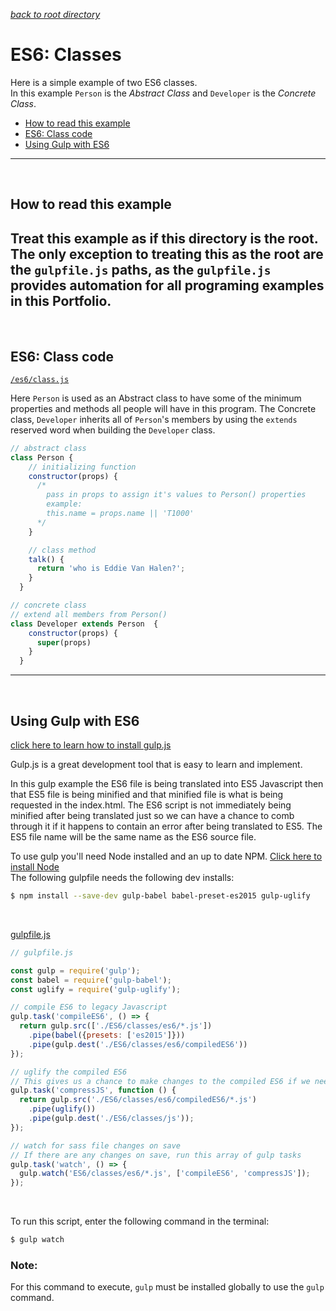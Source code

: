 
*[back to root directory](https://github.com/Maumasi/Portfolio/tree/master)*

# ES6: Classes
Here is a simple example of two ES6 classes. <br>
In this example `Person` is the *Abstract Class* and `Developer` is the *Concrete Class*.

- [How to read this example](#user-content-how-to-read-this-example)
- [ES6: Class code](#user-content-es6-class-code)
- [Using Gulp with ES6](#user-content-using-gulp-with-es6)

---

<br>

## How to read this example

Treat this example as if this directory is the root. The only exception to treating this as the root are the `gulpfile.js` paths, as the `gulpfile.js` provides automation for all programing examples in this Portfolio.
---
<br>


## ES6: Class code
[`/es6/class.js`](https://github.com/Maumasi/Portfolio/blob/master/ES6/classes/es6/class.js) <br>

Here `Person` is used as an Abstract class to have some of the minimum properties and methods all people will have in this program. The Concrete class, `Developer` inherits all of `Person`'s members by using the `extends` reserved word when building the `Developer` class.

```Javascript
// abstract class
class Person {
    // initializing function
    constructor(props) {
      /*
        pass in props to assign it's values to Person() properties
        example:
        this.name = props.name || 'T1000'
      */
    }

    // class method
    talk() {
      return 'who is Eddie Van Halen?';
    }
  }

// concrete class
// extend all members from Person()
class Developer extends Person  {
    constructor(props) {
      super(props)
    }
  }
```
---
<br>

## Using Gulp with ES6
[click here to learn how to install gulp.js](https://github.com/gulpjs/gulp/blob/master/docs/getting-started.md)

Gulp.js is a great development tool that is easy to learn and implement. <br>

In this gulp example the ES6 file is being translated into ES5 Javascript then that ES5 file is being minified and that minified file is what is being requested in the index.html. The ES6 script is not immediately being minified after being translated just so we can have a chance to comb through it if it happens to contain an error after being translated to ES5. The ES5 file name will be the same name as the ES6 source file.
<br>

To use gulp you'll need Node installed and an up to date NPM. [Click here to install Node](https://nodejs.org/en/)<br>
The following gulpfile needs the following dev installs:
```bash
$ npm install --save-dev gulp-babel babel-preset-es2015 gulp-uglify
```
<br>

[gulpfile.js](https://github.com/Maumasi/Portfolio/blob/master/gulpfile.js)
```Javascript
// gulpfile.js

const gulp = require('gulp');
const babel = require('gulp-babel');
const uglify = require('gulp-uglify');

// compile ES6 to legacy Javascript
gulp.task('compileES6', () => {
  return gulp.src(['./ES6/classes/es6/*.js'])
    .pipe(babel({presets: ['es2015']}))
    .pipe(gulp.dest('./ES6/classes/es6/compiledES6'))
});

// uglify the compiled ES6
// This gives us a chance to make changes to the compiled ES6 if we need to
gulp.task('compressJS', function () {
  return gulp.src('./ES6/classes/es6/compiledES6/*.js')
    .pipe(uglify())
    .pipe(gulp.dest('./ES6/classes/js'));
});

// watch for sass file changes on save
// If there are any changes on save, run this array of gulp tasks
gulp.task('watch', () => {
  gulp.watch('ES6/classes/es6/*.js', ['compileES6', 'compressJS']);
});

```
<br>

To run this script, enter the following command in the terminal:
```bash
$ gulp watch
```
### **Note**:
For this command to execute, `gulp` must be installed globally to use the `gulp` command.
